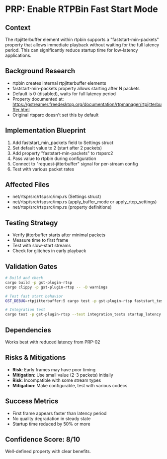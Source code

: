 # PRP: Enable RTPBin Fast Start Mode

## Context
The rtpjitterbuffer element within rtpbin supports a "faststart-min-packets" property that allows immediate playback without waiting for the full latency period. This can significantly reduce startup time for low-latency applications.

## Background Research
- rtpbin creates internal rtpjitterbuffer elements
- faststart-min-packets property allows starting after N packets
- Default is 0 (disabled), waits for full latency period
- Property documented at: https://gstreamer.freedesktop.org/documentation/rtpmanager/rtpjitterbuffer.html
- Original rtspsrc doesn't set this by default

## Implementation Blueprint
1. Add faststart_min_packets field to Settings struct
2. Set default value to 2 (start after 2 packets)
3. Add property "faststart-min-packets" to rtspsrc2
4. Pass value to rtpbin during configuration
5. Connect to "request-jitterbuffer" signal for per-stream config
6. Test with various packet rates

## Affected Files
- net/rtsp/src/rtspsrc/imp.rs (Settings struct)
- net/rtsp/src/rtspsrc/imp.rs (apply_buffer_mode or apply_rtcp_settings)
- net/rtsp/src/rtspsrc/imp.rs (property definitions)

## Testing Strategy
- Verify jitterbuffer starts after minimal packets
- Measure time to first frame
- Test with slow-start streams
- Check for glitches in early playback

## Validation Gates
```bash
# Build and check
cargo build -p gst-plugin-rtsp
cargo clippy -p gst-plugin-rtsp -- -D warnings

# Test fast start behavior
GST_DEBUG=rtpjitterbuffer:5 cargo test -p gst-plugin-rtsp faststart_test

# Integration test
cargo test -p gst-plugin-rtsp --test integration_tests startup_latency
```

## Dependencies
Works best with reduced latency from PRP-02

## Risks & Mitigations
- **Risk**: Early frames may have poor timing
- **Mitigation**: Use small value (2-3 packets) initially
- **Risk**: Incompatible with some stream types
- **Mitigation**: Make configurable, test with various codecs

## Success Metrics
- First frame appears faster than latency period
- No quality degradation in steady state
- Startup time reduced by 50% or more

## Confidence Score: 8/10
Well-defined property with clear benefits.